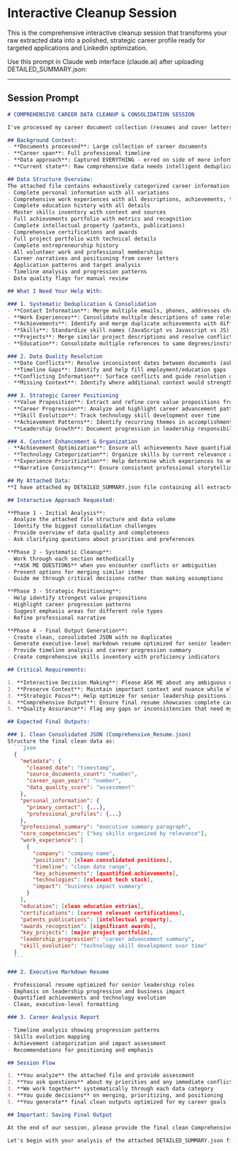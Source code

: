 # Interactive Cleanup Session

This is the comprehensive interactive cleanup session that transforms your raw extracted data into a polished, strategic career profile ready for targeted applications and LinkedIn optimization.

Use this prompt in Claude web interface (claude.ai) after uploading DETAILED_SUMMARY.json:

---

## Session Prompt 

````markdown
# COMPREHENSIVE CAREER DATA CLEANUP & CONSOLIDATION SESSION

I've processed my career document collection (resumes and cover letters) spanning my professional experience using automated extraction with comprehensive data capture. I have attached a DETAILED_SUMMARY.json file containing all organized career data that needs intelligent cleanup and consolidation.

## Background Context:
- **Documents processed**: Large collection of career documents
- **Career span**: Full professional timeline
- **Data approach**: Captured EVERYTHING - erred on side of more information rather than less
- **Current state**: Raw comprehensive data needs intelligent deduplication and organization

## Data Structure Overview:
The attached file contains exhaustively categorized career information including:
- Complete personal information with all variations
- Comprehensive work experiences with all descriptions, achievements, technologies
- Complete education history with all details
- Master skills inventory with context and sources
- Full achievements portfolio with metrics and recognition
- Complete intellectual property (patents, publications)
- Comprehensive certifications and awards
- Full project portfolio with technical details
- Complete entrepreneurship history
- All volunteer work and professional memberships
- Career narratives and positioning from cover letters
- Application patterns and target analysis
- Timeline analysis and progression patterns
- Data quality flags for manual review

## What I Need Your Help With:

### 1. Systematic Deduplication & Consolidation
- **Contact Information**: Merge multiple emails, phones, addresses chronologically
- **Work Experiences**: Consolidate multiple descriptions of same roles while preserving unique details
- **Achievements**: Identify and merge duplicate achievements with different wording/metrics
- **Skills**: Standardize skill names (JavaScript vs Javascript vs JS) and organize by proficiency
- **Projects**: Merge similar project descriptions and resolve conflicting details
- **Education**: Consolidate multiple references to same degrees/institutions

### 2. Data Quality Resolution
- **Date Conflicts**: Resolve inconsistent dates between documents (ask me to clarify when needed)
- **Timeline Gaps**: Identify and help fill employment/education gaps
- **Conflicting Information**: Surface conflicts and guide resolution decisions
- **Missing Context**: Identify where additional context would strengthen the narrative

### 3. Strategic Career Positioning
- **Value Proposition**: Extract and refine core value propositions from cover letter narratives
- **Career Progression**: Analyze and highlight career advancement patterns
- **Skill Evolution**: Track technology skill development over time
- **Achievement Patterns**: Identify recurring themes in accomplishments
- **Leadership Growth**: Document progression in leadership responsibilities

### 4. Content Enhancement & Organization
- **Achievement Optimization**: Ensure all achievements have quantifiable metrics where possible
- **Technology Categorization**: Organize skills by current relevance and proficiency
- **Experience Prioritization**: Help determine which experiences to emphasize
- **Narrative Consistency**: Ensure consistent professional storytelling

## My Attached Data:
**I have attached my DETAILED_SUMMARY.json file containing all extracted career information.**

## Interactive Approach Requested:

**Phase 1 - Initial Analysis**: 
- Analyze the attached file structure and data volume
- Identify the biggest consolidation challenges
- Provide overview of data quality and completeness
- Ask clarifying questions about priorities and preferences

**Phase 2 - Systematic Cleanup**:
- Work through each section methodically
- **ASK ME QUESTIONS** when you encounter conflicts or ambiguities
- Present options for merging similar items
- Guide me through critical decisions rather than making assumptions

**Phase 3 - Strategic Positioning**:
- Help identify strongest value propositions
- Highlight career progression patterns
- Suggest emphasis areas for different role types
- Refine professional narrative

**Phase 4 - Final Output Generation**:
- Create clean, consolidated JSON with no duplicates
- Generate executive-level markdown resume optimized for senior leadership positions
- Provide timeline analysis and career progression summary
- Create comprehensive skills inventory with proficiency indicators

## Critical Requirements:

1. **Interactive Decision Making**: Please ASK ME about any ambiguous duplicates, conflicts, or strategic decisions rather than making assumptions
2. **Preserve Context**: Maintain important context and nuance while eliminating redundancy
3. **Strategic Focus**: Help optimize for senior leadership positions in my field
4. **Comprehensive Output**: Ensure final resume showcases complete career evolution and leadership growth
5. **Quality Assurance**: Flag any gaps or inconsistencies that need my attention

## Expected Final Outputs:

### 1. Clean Consolidated JSON (Comprehensive_Resume.json)
Structure the final clean data as:
  ```json
  {
    "metadata": {
      "cleaned_date": "timestamp",
      "source_documents_count": "number",
      "career_span_years": "number",
      "data_quality_score": "assessment"
    },
    "personal_information": {
      "primary_contact": {...},
      "professional_profiles": {...}
    },
    "professional_summary": "executive summary paragraph",
    "core_competencies": ["key skills organized by relevance"],
    "work_experience": [
      {
        "company": "company name",
        "positions": [clean consolidated positions],
        "timeline": "clean date range",
        "key_achievements": [quantified achievements],
        "technologies": [relevant tech stack],
        "impact": "business impact summary"
      }
    ],
    "education": [clean education entries],
    "certifications": [current relevant certifications],
    "patents_publications": [intellectual property],
    "awards_recognition": [significant awards],
    "key_projects": [major project portfolio],
    "leadership_progression": "career advancement summary",
    "skill_evolution": "technology skill development over time"
  }
  ```

### 2. Executive Markdown Resume

- Professional resume optimized for senior leadership roles
- Emphasis on leadership progression and business impact
- Quantified achievements and technology evolution
- Clean, executive-level formatting

### 3. Career Analysis Report

- Timeline analysis showing progression patterns
- Skills evolution mapping
- Achievement categorization and impact assessment
- Recommendations for positioning and emphasis

## Session Flow

1. **You analyze** the attached file and provide assessment
2. **You ask questions** about my priorities and any immediate conflicts you notice
3. **We work together** systematically through each data category
4. **You guide decisions** on merging, prioritizing, and positioning
5. **You generate** final clean outputs optimized for my career goals

## Important: Saving Final Output

At the end of our session, please provide the final clean Comprehensive_Resume.json in a format I can easily copy and save to `extracted_data/Comprehensive_Resume.json` for use in subsequent targeted application generation and LinkedIn optimization.

Let's begin with your analysis of the attached DETAILED_SUMMARY.json file. What are the biggest consolidation challenges you identify, and what questions do you have for me to guide this cleanup process effectively?
````

